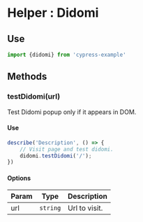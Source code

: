 # Helper : Didomi

## Use
```javascript
import {didomi} from 'cypress-example'
```

## Methods
### testDidomi(url)
Test Didomi popup only if it appears in DOM.

#### Use
```javascript
describe('Description', () => {
    // Visit page and test didomi.
    didomi.testDidomi('/');
})
```

#### Options
| Param | Type | Description |
| ----- | :--: | ----------- |
| url | `string` | Url to visit. |
